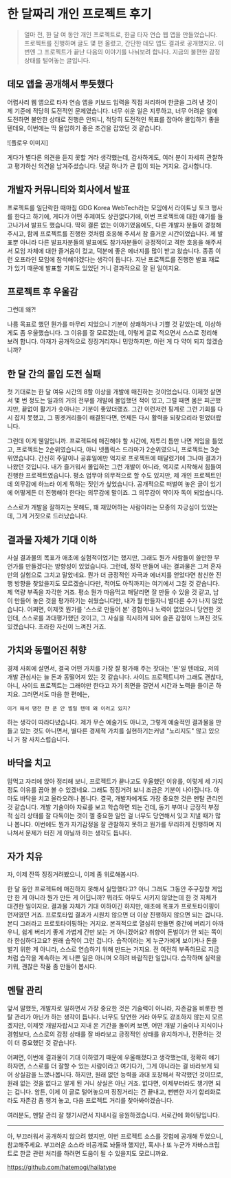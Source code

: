 # 한 달짜리 개인 프로젝트 후기

> 얼마 전, 한 달 여 동안 개인 프로젝트로, 한글 타자 연습 웹 앱을 만들었습니다. 프로젝트를 진행하며 글도 몇 편 올렸고, 간단한 데모 앱도 결과로 공개했지요. 이번엔 그 프로젝트가 끝난 다음의 이야기를 나눠보려 합니다. 지금의 불편한 감정 상태를 털어놓는 글입니다.

## 데모 앱을 공개해서 뿌듯했다

어렵사리 웹 앱으로 타자 연습 앱을 키보드 입력을 직접 처리하며 한글을 그려 낸 것이 제 기준에 적당히 도전적인 문제였습니다. 너무 쉬운 일은 지루하고, 너무 어려운 일에 도전하면 불안한 상태로 진행은 안되니, 적당히 도전적인 목표를 잡아야 몰입하기 좋을 텐데요, 이번에는 딱 몰입하기 좋은 조건을 잡았던 것 같습니다.

![플로우 이미지]

게다가 별다른 의견을 듣지 못할 거라 생각했는데, 감사하게도, 여러 분이 자세히 관찰하고 평가하신 의견을 남겨주셨습니다. 댓글 하나가 큰 힘이 되는 거지요. 감사합니다.

## 개발자 커뮤니티와 회사에서 발표

프로젝트를 일단락한 때마침 GDG Korea WebTech라는 모임에서 라이트닝 토크 행사를 한다고 하기에, 게다가 어떤 주제여도 상관없다기에, 이번 프로젝트에 대한 얘기를 들고나가서 발표도 했습니다. 딱히 결론 없는 이야기였음에도, 다른 개발자 분들이 경청해주시고, 함께 프로젝트를 진행한 것처럼 호응해 주셔서 참 즐거운 시간이었습니다. 제 발표뿐 아니라 다른 발표자분들의 발표에도 참가자분들이 긍정적이고 격한 호응을 해주셔서 모임 자체에 대한 즐거움이 컸고, 덕분에 좋은 에너지를 많이 받고 왔습니다. 종종 이런 오프라인 모임에 참석해야겠다는 생각이 듭니다. 지난 프로젝트를 진행한 발표 재료가 있기 때문에 발표할 기회도 있었던 거니 결과적으로 잘 된 일이지요.

## 프로젝트 후 우울감

그런데 왜?!

나름 목표로 했던 뭔가를 마무리 지었으니 기분이 상쾌하거나 기쁠 것 같았는데, 이상하게도 좀 우울했습니다. 그 이유를  잘 모르겠는데, 이렇게 글로 적으면서 스스로 정리해 보려 합니다. 아재가 공개적으로 징징거리자니 민망하지만, 이런 게 다 약이 되지 않겠습니까?

## 한 달 간의 몰입 도전 실패

첫 기대로는 한 달 여유 시간의 8할 이상을 개발에 매진하는 것이었습니다. 이제껏 살면서 몇 번 정도는 일과의 거의 전부를 개발에 몰입했던 적이 있고, 그럴 때면 몸은 피곤했지만, 끝없이 활기가 솟아나는 기분이 좋았더랬죠. 그간 이런저런 핑계로 그런 기회를 다시 잡지 못했고, 그 핑곗거리들이 해결된다면, 언제든 다시 활력을 되찾으리라 믿었더랍니다.

그런데 이게 웬일입니까. 프로젝트에 매진해야 할 시간에, 자투리 틈만 나면 게임을 틀었고, 프로젝트는 2순위였습니다, 아니 넷플릭스 드라마가 2순위였으니, 프로젝트는 3순위였습니다. 간신히 주말이나 공휴일에만 억지로 프로젝트에 매달렸기에 그나마 결과가 나왔던 것입니다. 내가 즐거워서 몰입하는 그런 개발이 아니라, 억지로 시작해서 힘들여 진행한 프로젝트였습니다. 평소 업무야 의무적으로 할 수도 있지만, 제 개인 프로젝트인데 의무감에 하느라 이게 뭐하는 짓인가 싶었습니다. 공개적으로 떠벌여 놓은 글이 있기에 어떻게든 더 진행해야 한다는 의무감에 말이죠. 그 의무감이 약이자 독이 되었습니다.

스스로가 개발을 잘하지는 못해도, 꽤 재밌어하는 사람이라는 모종의 자긍심이 있었는데, 그게 거짓으로 드러났습니다.

## 결과물 자체가 기대 이하

사실 결과물의 목표가 애초에 실험적이었기는 했지만, 그래도 뭔가 사람들이 쓸만한 무언가를 만들겠다는 방향성이 있었습니다. 그런데, 정작 만들어 내는 결과물은 그저 혼자만의 실험으로 그치고 말았네요. 뭔가 더 긍정적인 자극과 에너지를 얻었다면 참신한 진행 방향을 찾았을지도 모르겠습니다만, 적어도 아직까지는 여기에서 그칠 것 같습니다.  제 역량 부족을 자각한 거죠. 평소 뭔가 마음먹고 매달리면 잘 만들 수 있을 것 같고, 남이 만들어 놓은 것을 평가하기는 쉬웠습니다만, 내가 뭘 만들자니 별다른 수가 나지 않았습니다. 어쩌면, 이제껏 뭔가를 '스스로 만들어 본' 경험이나 노력이 없었으니 당연한 것인데, 스스로를 과대평가했던 것이고, 그 사실을 직시하게 되어 슬픈 감정이 느껴진 것도 있겠습니다. 초라한 자신이 느껴진 거죠.

## 가치와 동떨어진 취향

경제 사회에 살면서, 결국 어떤 가치를 가장 잘 평가해 주는 잣대는 '돈'일 텐데요, 저의 개발 관심사는 늘 돈과 동떨어져 있는 것 같습니다. 사이드 프로젝트니까 그래도 괜찮다, 아니, 사이드 프로젝트는 그래야만 한다고 자기 최면을 걸면서 시간과 노력을 들이곤 하지요. 그러면서도 마음 한 편에는,

    이거 해서 땡전 한 푼 안 벌릴 텐데 왜 이러고 있지?

하는 생각이 따라다녔습니다. 제가 무슨 예술가도 아니고, 그렇게 예술적인 결과물을 만들고 있는 것도 아니면서, 별다른 경제적 가치를 실현하기는커녕  "노리지도" 않고 있으니 거 참 사치스럽습니다.

## 바닥을 치고

맘먹고 자리에 앉아 정리해 보니, 프로젝트가 끝나고도 우울했던 이유를, 이렇게 세 가지 정도 이유를 꼽아 볼 수 있겠네요. 그래도 징징거려 보니 조금은 기분이 나아집니다. 아마도 바닥을 치고 올라오려나 봅니다. 결국, 개발자에게도 가장 중요한 것은 멘탈 관리인 것 같습니다. 개발 기술이야 자료를 보고 학습하면 되는 건데, 동기 부여나 긍정적 부정적 심리 상태를 잘 다독이는 것이 젤 중요한 일인 걸 너무도 당연해서 잊고 지낼 때가 많나 봅니다. 이번에도 뭔가 자기감정을 잘 관찰하지 못하고 뭔가를 무리하게 진행하며 지나쳐서 문제가 터진 게 아닐까 하는 생각도 듭니다.

## 자가 치유

자, 이제 잔뜩 징징거려봤으니, 이제 좀 위로해봅시다.

한 달 동안 프로젝트에 매진하지 못해서 실망했다고? 아니 그래도 그동안 주구장창 게임만 한 게 아니라 뭔가 만든 게 어딥니까? 뭐라도 아무도 시키지 않았는데 한 것 자체가 대견한 일이지요. 결과물 자체가 기대 이하이긴 하지만, 애초에 목표가 프로토타이핑이 먼저였던 거죠. 프로토타입 결과가 시원치 않으면 더 이상 진행하지 않으면 되는 겁니다. 본디 그러라고 프로토타이핑하는 거지요. 본격적으로 열심히 만들면 중간에 버리기 아까우니, 쉽게 버리기 좋게 가볍게 간만 보는 거 아니겠어요? 취향이 돈벌이가 안 되는 쪽이라 한심하다고요? 원래 습작이 그런 겁니다. 습작이라는 게 누군가에게 보이거나 돈을 벌기 위한 게 아니라, 스스로 연습하기 위해 만드는 거지요. 전 여전히 부족하므로 지금처럼 습작을 계속하는 게 나쁜 일은 아니며 오히려 바람직한 일입니다. 습작하며 실력을 키워, 괜찮은 작품 좀 만들어 봅시다.

## 멘탈 관리

앞서 말했듯, 개발자로 일하면서 가장 중요한 것은 기술력이 아니라, 자존감을 비롯한 멘탈 관리가 아닌가 하는 생각이 듭니다. 너무도 당연한 거라 아무도 강조하지 않는지 모르겠지만, 이제껏 개발자랍시고 지내 온 기간을 돌이켜 보면, 어떤 개발 기술이나 지식이나 경험보다, 스스로의 감정 상태를 잘 바라보고 긍정적인 상태를 유지하거나, 전환하는 것이 더 중요했던 것 같습니다.

어쩌면, 이번에 결과물이 기대 이하였기 때문에 우울해졌다고 생각했는데, 정확히 얘기하자면, 스스로를 더 잘할 수 있는 사람이라고 여기다가, 그게 아니라는 걸 바라보게 되어 상실감을 느꼈나봅니다. 하지만, 원래 없던 능력을 과대 포장해서 착각했던 것이므로, 원래 없는 것을 없다고 알게 된 거니 상실은 아닌 거죠. 없다면, 이제부터라도 챙기면 되는 겁니다. 암튼, 이제 이 글로 털어놓으며 징징거리는 건 끝내고, 뻔뻔한 자기 합리화로라도 자존감 좀 챙겨 놓고, 다음 프로젝트 거리를 찾아봐야겠습니다.

여러분도, 멘탈 관리 잘 챙기시면서 지내시길 응원하겠습니다. 서로간에 화이팅입니다.

---

아, 부끄러워서 공개하지 않으려 했지만, 이번 프로젝트 소스를 깃헙에 공개해 두었으니, 참고해주세요. 부끄러운 소스라 비공개로 놔둘까 했지만, 혹시나 또 누군가 자바스크립트로 한글 관련 처리를 하려면 도움이 될 수 있을지도 모르니까요.

https://github.com/hatemogi/hallatype
